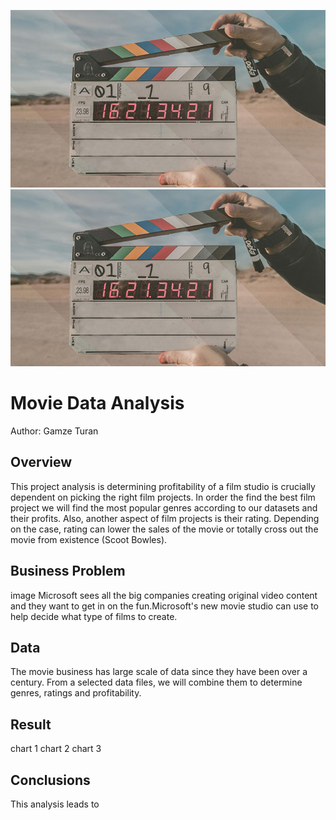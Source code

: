 ![alt text](https://github.com/gt1719/Movie-Data-Analysis/blob/main/images/action.jpg)
![alt text](images/action.jpg)

# Movie Data Analysis

   Author: Gamze Turan 
   
## Overview

This project analysis is determining profitability of a film studio is crucially dependent on picking the right film projects. In order the find the best film project we will find the most popular genres according to our datasets and their profits. Also, another aspect of film projects is their rating. Depending on the case, rating can lower the sales of the movie or totally cross out the movie from existence (Scoot Bowles).

## Business Problem
image
Microsoft sees all the big companies creating original video content and they want to get in on the fun.Microsoft's new movie studio can use to help decide what type of films to create.

## Data

The movie business has large scale of data since they have been over a century. From a selected data files, we will combine them to determine genres, ratings and profitability.

## Result
chart 1
chart 2
chart 3

## Conclusions

This analysis leads to